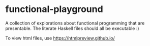 # functional-playground

A collection of explorations about functional programming that are presentable. The literate Haskell files should all be executable :)

To view html files, use https://htmlpreview.github.io/
